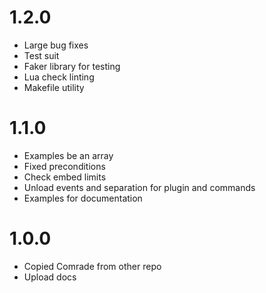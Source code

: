 # 1.2.0

* Large bug fixes
* Test suit
* Faker library for testing
* Lua check linting
* Makefile utility

# 1.1.0

* Examples be an array
* Fixed preconditions
* Check embed limits
* Unload events and separation for plugin and commands
* Examples for documentation

# 1.0.0

* Copied Comrade from other repo
* Upload docs